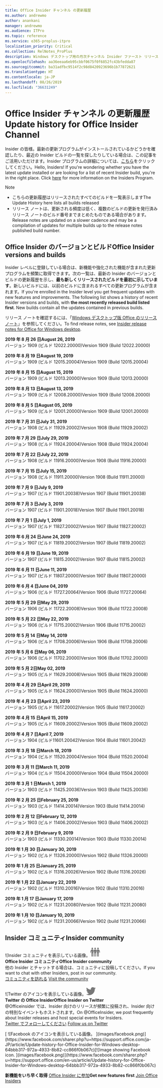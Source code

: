 ```yaml
---
title: Office Insider チャンネル の更新履歴
ms.author: andrewmo
author: anankani
manager: andrewmo
ms.audience: ITPro
ms.topic: reference
ms.service: o365-proplus-itpro
localization_priority: Critical
ms.collection: RelNotes_ProPlus
description: Windows デスクトップ用の月次チャンネル Insider ファースト リリースの更新履歴を Insider の皆様に提供します。
ms.openlocfilehash: aa36eeaa6eb95cbbf0675f0f6852fc43bfedda87
ms.sourcegitcommit: ba31adfbc9514f2c98d8420923696b1b77872621
ms.translationtype: HT
ms.contentlocale: ja-JP
ms.lasthandoff: 08/26/2019
ms.locfileid: "36631249"
---
```

# <a name="update-history-for-office-insider-channel"></a><span data-ttu-id="2a59e-103">Office Insider チャンネル の更新履歴</span><span class="sxs-lookup"><span data-stu-id="2a59e-103">Update history for Office Insider Channel</span></span>

<span data-ttu-id="2a59e-p101">Insider の皆様。最新の更新プログラムがインストールされているかどうかを確認したり、最近の Insider ビルドの一覧を探したりしている場合は、この記事をご活用いただけます。Insider プログラムの詳細については、[こちら](https://insider.office.com/)をクリックしてください。</span><span class="sxs-lookup"><span data-stu-id="2a59e-p101">Hello, Insiders! If you're wondering whether you have the latest update installed or are looking for a list of recent Insider build, you're in the right place. Click [here](https://insider.office.com/) for more information on the Insiders Program.</span></span>

> [!NOTE]
> - <span data-ttu-id="2a59e-107">こちらの更新履歴はリリースされたすべてのビルドを一覧表示します</span><span class="sxs-lookup"><span data-stu-id="2a59e-107">The Update History here lists all builds released</span></span>
> - <span data-ttu-id="2a59e-108">リリース ノートは、更新される頻度は低く、複数のビルドの更新を発行済みリリース ノートのビルド番号までまとめたものである場合があります。</span><span class="sxs-lookup"><span data-stu-id="2a59e-108">Release notes are updated on a slower cadence and may be a compilation of updates for multiple builds up to the release notes published build number.</span></span>



## <a name="office-insider-versions-and-builds"></a><span data-ttu-id="2a59e-109">Office Insider のバージョンとビルド</span><span class="sxs-lookup"><span data-stu-id="2a59e-109">Office Insider versions and builds</span></span>

<span data-ttu-id="2a59e-p102">Insider レベルに登録している場合は、新機能や強化された機能が含まれた更新プログラムを頻繁に取得できます。次の一覧は、最新の Insider のバージョンとビルドの更新履歴を示し、**最も新しくリリースされたビルドを最初に示しています**。新しいビルドには、以前のビルドに含まれるすべての更新プログラムが含まれます。</span><span class="sxs-lookup"><span data-stu-id="2a59e-p102">If you're enrolled in the Insider level you get frequent updates with new features and improvements. The following list shows a history of recent Insider versions and builds, with **the most recently released build listed first**. New builds contain all the updates contained in previous builds.</span></span> 

<span data-ttu-id="2a59e-113">リリース ノートを確認するには、「[Windows デスクトップ版 Office のリリース ノート](https://docs.microsoft.com/ja-JP/OfficeUpdates/release-notes-office-insider)」を参照してください。</span><span class="sxs-lookup"><span data-stu-id="2a59e-113">To find release notes, see [Insider release notes for Office for Windows desktop](https://docs.microsoft.com/en-us/OfficeUpdates/release-notes-office-insider).</span></span>

[//]: # (削除禁止)

<span data-ttu-id="2a59e-115">**2019 年 8 月 26 日**</span><span class="sxs-lookup"><span data-stu-id="2a59e-115">**August 26, 2019**</span></span><br/>
<span data-ttu-id="2a59e-116">バージョン 1909 (ビルド 12022.20000)</span><span class="sxs-lookup"><span data-stu-id="2a59e-116">Version 1909 (Build 12022.20000)</span></span><br/>

<span data-ttu-id="2a59e-117">**2019 年 8 月 19 日**</span><span class="sxs-lookup"><span data-stu-id="2a59e-117">**August 19, 2019**</span></span><br/>
<span data-ttu-id="2a59e-118">バージョン 1909 (ビルド 12015.20004)</span><span class="sxs-lookup"><span data-stu-id="2a59e-118">Version 1909 (Build 12015.20004)</span></span><br/>

<span data-ttu-id="2a59e-119">**2019 年 8 月 15 日**</span><span class="sxs-lookup"><span data-stu-id="2a59e-119">**August 15, 2019**</span></span><br/>
<span data-ttu-id="2a59e-120">バージョン 1909 (ビルド 12013.20000)</span><span class="sxs-lookup"><span data-stu-id="2a59e-120">Version 1909 (Build 12013.20000)</span></span><br/>

<span data-ttu-id="2a59e-121">**2019 年 8 月 13 日**</span><span class="sxs-lookup"><span data-stu-id="2a59e-121">**August 13, 2019**</span></span><br/>
<span data-ttu-id="2a59e-122">バージョン 1909 (ビルド 12008.20000)</span><span class="sxs-lookup"><span data-stu-id="2a59e-122">Version 1909 (Build 12008.20000)</span></span><br/>

<span data-ttu-id="2a59e-123">**2019 年 8 月 5 日**</span><span class="sxs-lookup"><span data-stu-id="2a59e-123">**August 05, 2019**</span></span><br/>
<span data-ttu-id="2a59e-124">バージョン 1909 (ビルド 12001.20000)</span><span class="sxs-lookup"><span data-stu-id="2a59e-124">Version 1909 (Build 12001.20000)</span></span><br/>

<span data-ttu-id="2a59e-125">**2019 年 7 月 31 日**</span><span class="sxs-lookup"><span data-stu-id="2a59e-125">**July 31, 2019**</span></span><br/>
<span data-ttu-id="2a59e-126">バージョン 1908 (ビルド 11929.20002)</span><span class="sxs-lookup"><span data-stu-id="2a59e-126">Version 1908 (Build 11929.20002)</span></span><br/>

<span data-ttu-id="2a59e-127">**2019 年 7 月 29 日**</span><span class="sxs-lookup"><span data-stu-id="2a59e-127">**July 29, 2019**</span></span><br/>
<span data-ttu-id="2a59e-128">バージョン 1908 (ビルド 11924.20004)</span><span class="sxs-lookup"><span data-stu-id="2a59e-128">Version 1908 (Build 11924.20004)</span></span><br/>

<span data-ttu-id="2a59e-129">**2019 年 7 月 22 日**</span><span class="sxs-lookup"><span data-stu-id="2a59e-129">**July 22, 2019**</span></span><br/>
<span data-ttu-id="2a59e-130">バージョン 1908 (ビルド 11916.20000)</span><span class="sxs-lookup"><span data-stu-id="2a59e-130">Version 1908 (Build 11916.20000)</span></span><br/>

<span data-ttu-id="2a59e-131">**2019 年 7 月 15 日**</span><span class="sxs-lookup"><span data-stu-id="2a59e-131">**July 15, 2019**</span></span><br/>
<span data-ttu-id="2a59e-132">バージョン 1908 (ビルド 11911.20000)</span><span class="sxs-lookup"><span data-stu-id="2a59e-132">Version 1908 (Build 11911.20000)</span></span><br/>

<span data-ttu-id="2a59e-133">**2019 年 7 月 9 日**</span><span class="sxs-lookup"><span data-stu-id="2a59e-133">**July 9, 2019**</span></span><br/>
<span data-ttu-id="2a59e-134">バージョン 1907 (ビルド 11901.20038)</span><span class="sxs-lookup"><span data-stu-id="2a59e-134">Version 1907 (Build 11901.20038)</span></span><br/>

<span data-ttu-id="2a59e-135">**2019 年 7 月 3 日**</span><span class="sxs-lookup"><span data-stu-id="2a59e-135">**July 3, 2019**</span></span><br/>
<span data-ttu-id="2a59e-136">バージョン 1907 (ビルド 11901.20018)</span><span class="sxs-lookup"><span data-stu-id="2a59e-136">Version 1907 (Build 11901.20018)</span></span><br/>

<span data-ttu-id="2a59e-137">**2019 年 7 月 1 日**</span><span class="sxs-lookup"><span data-stu-id="2a59e-137">**July 1, 2019**</span></span><br/>
<span data-ttu-id="2a59e-138">バージョン 1907 (ビルド 11827.20002)</span><span class="sxs-lookup"><span data-stu-id="2a59e-138">Version 1907 (Build 11827.20002)</span></span><br/>

<span data-ttu-id="2a59e-139">**2019 年 6 月 24 日**</span><span class="sxs-lookup"><span data-stu-id="2a59e-139">**June 24, 2019**</span></span><br/>
<span data-ttu-id="2a59e-140">バージョン 1907 (ビルド 11819.20002)</span><span class="sxs-lookup"><span data-stu-id="2a59e-140">Version 1907 (Build 11819.20002)</span></span><br/>

<span data-ttu-id="2a59e-141">**2019 年 6 月 19 日**</span><span class="sxs-lookup"><span data-stu-id="2a59e-141">**June 19, 2019**</span></span><br/>
<span data-ttu-id="2a59e-142">バージョン 1907 (ビルド 11815.20002)</span><span class="sxs-lookup"><span data-stu-id="2a59e-142">Version 1907 (Build 11815.20002)</span></span><br/>

<span data-ttu-id="2a59e-143">**2019 年 6 月 11 日**</span><span class="sxs-lookup"><span data-stu-id="2a59e-143">**June 11, 2019**</span></span><br/>
<span data-ttu-id="2a59e-144">バージョン 1907 (ビルド 11807.20000)</span><span class="sxs-lookup"><span data-stu-id="2a59e-144">Version 1907 (Build 11807.20000)</span></span><br/>

<span data-ttu-id="2a59e-145">**2019 年 6 月 4 日**</span><span class="sxs-lookup"><span data-stu-id="2a59e-145">**June 04, 2019**</span></span><br/>
<span data-ttu-id="2a59e-146">バージョン 1906 (ビルド 11727.20064)</span><span class="sxs-lookup"><span data-stu-id="2a59e-146">Version 1906 (Build 11727.20064)</span></span><br/>


<span data-ttu-id="2a59e-147">**2019 年 5 月 29 日**</span><span class="sxs-lookup"><span data-stu-id="2a59e-147">**May 29, 2019**</span></span><br/>
<span data-ttu-id="2a59e-148">バージョン 1906 (ビルド 11722.20008)</span><span class="sxs-lookup"><span data-stu-id="2a59e-148">Version 1906 (Build 11722.20008)</span></span><br/>

<span data-ttu-id="2a59e-149">**2019 年 5 月 22 日**</span><span class="sxs-lookup"><span data-stu-id="2a59e-149">**May 22, 2019**</span></span><br/> <span data-ttu-id="2a59e-150">バージョン 1906 (ビルド 11715.20002)</span><span class="sxs-lookup"><span data-stu-id="2a59e-150">Version 1906 (Build 11715.20002)</span></span><br/> 

<span data-ttu-id="2a59e-151">**2019 年 5 月 14 日**</span><span class="sxs-lookup"><span data-stu-id="2a59e-151">**May 14, 2019**</span></span><br/> <span data-ttu-id="2a59e-152">バージョン 1906 (ビルド 11708.20006)</span><span class="sxs-lookup"><span data-stu-id="2a59e-152">Version 1906 (Build 11708.20006)</span></span><br/>

<span data-ttu-id="2a59e-153">**2019 年 5 月 6 日**</span><span class="sxs-lookup"><span data-stu-id="2a59e-153">**May 06, 2019**</span></span><br/>
<span data-ttu-id="2a59e-154">バージョン 1906 (ビルド 11702.20000)</span><span class="sxs-lookup"><span data-stu-id="2a59e-154">Version 1906 (Build 11702.20000)</span></span><br/>

<span data-ttu-id="2a59e-155">**2019 年 5 月 2日**</span><span class="sxs-lookup"><span data-stu-id="2a59e-155">**May 02, 2019**</span></span><br/>
<span data-ttu-id="2a59e-156">バージョン 1905 (ビルド 11629.20008)</span><span class="sxs-lookup"><span data-stu-id="2a59e-156">Version 1905 (Build 11629.20008)</span></span><br/>

<span data-ttu-id="2a59e-157">**2019 年 4 月 29 日**</span><span class="sxs-lookup"><span data-stu-id="2a59e-157">**April 29, 2019**</span></span><br/>
<span data-ttu-id="2a59e-158">バージョン 1905 (ビルド 11624.20000)</span><span class="sxs-lookup"><span data-stu-id="2a59e-158">Version 1905 (Build 11624.20000)</span></span><br/>

<span data-ttu-id="2a59e-159">**2019 年 4 月 23 日**</span><span class="sxs-lookup"><span data-stu-id="2a59e-159">**April 23, 2019**</span></span><br/> <span data-ttu-id="2a59e-160">バージョン 1905 (ビルド 11617.20002)</span><span class="sxs-lookup"><span data-stu-id="2a59e-160">Version 1905 (Build 11617.20002)</span></span><br/>

<span data-ttu-id="2a59e-161">**2019 年 4 月 15 日**</span><span class="sxs-lookup"><span data-stu-id="2a59e-161">**April 15, 2019**</span></span><br/> <span data-ttu-id="2a59e-162">バージョン 1905 (ビルド 11609.20002)</span><span class="sxs-lookup"><span data-stu-id="2a59e-162">Version 1905 (Build 11609.20002)</span></span><br/>

<span data-ttu-id="2a59e-163">**2019 年 4 月 7 日**</span><span class="sxs-lookup"><span data-stu-id="2a59e-163">**April 7, 2019**</span></span><br/> <span data-ttu-id="2a59e-164">バージョン 1904 (ビルド11601.20042)</span><span class="sxs-lookup"><span data-stu-id="2a59e-164">Version 1904 (Build 11601.20042)</span></span><br/>

<span data-ttu-id="2a59e-165">**2019 年 3 月 18 日**</span><span class="sxs-lookup"><span data-stu-id="2a59e-165">**March 18, 2019**</span></span><br/> <span data-ttu-id="2a59e-166">バージョン 1904 (ビルド 11520.20004)</span><span class="sxs-lookup"><span data-stu-id="2a59e-166">Version 1904 (Build 11520.20004)</span></span><br/>

<span data-ttu-id="2a59e-167">**2019 年 3 月 11 日**</span><span class="sxs-lookup"><span data-stu-id="2a59e-167">**March 11, 2019**</span></span><br/> <span data-ttu-id="2a59e-168">バージョン 1904 (ビルド 11504.20000)</span><span class="sxs-lookup"><span data-stu-id="2a59e-168">Version 1904 (Build 11504.20000)</span></span><br/>

<span data-ttu-id="2a59e-169">**2019 年 3 月 1 日**</span><span class="sxs-lookup"><span data-stu-id="2a59e-169">**March 1, 2019**</span></span><br/> <span data-ttu-id="2a59e-170">バージョン 1903 (ビルド 11425.20036)</span><span class="sxs-lookup"><span data-stu-id="2a59e-170">Version 1903 (Build 11425.20036)</span></span><br/> 

<span data-ttu-id="2a59e-171">**2019 年 2 月 25 日**</span><span class="sxs-lookup"><span data-stu-id="2a59e-171">**February 25, 2019**</span></span><br/> <span data-ttu-id="2a59e-172">バージョン 1903 (ビルド 11414.20014)</span><span class="sxs-lookup"><span data-stu-id="2a59e-172">Version 1903 (Build 11414.20014)</span></span><br/> 

<span data-ttu-id="2a59e-173">**2019 年 2 月 12 日**</span><span class="sxs-lookup"><span data-stu-id="2a59e-173">**February 12, 2019**</span></span><br/> <span data-ttu-id="2a59e-174">バージョン 1903 (ビルド 11406.20002)</span><span class="sxs-lookup"><span data-stu-id="2a59e-174">Version 1903 (Build 11406.20002)</span></span><br/> 

<span data-ttu-id="2a59e-175">**2019 年 2 月 9 日**</span><span class="sxs-lookup"><span data-stu-id="2a59e-175">**February 9, 2019**</span></span><br/> <span data-ttu-id="2a59e-176">バージョン 1903 (ビルド 11330.20014)</span><span class="sxs-lookup"><span data-stu-id="2a59e-176">Version 1903 (Build 11330.20014)</span></span><br/> 

<span data-ttu-id="2a59e-177">**2019 年 1 月 30 日**</span><span class="sxs-lookup"><span data-stu-id="2a59e-177">**January 30, 2019**</span></span><br/> <span data-ttu-id="2a59e-178">バージョン 1902 (ビルド 11326.20000)</span><span class="sxs-lookup"><span data-stu-id="2a59e-178">Version 1902 (Build 11326.20000)</span></span><br/> 

<span data-ttu-id="2a59e-179">**2019 年 1 月 25 日**</span><span class="sxs-lookup"><span data-stu-id="2a59e-179">**January 25, 2019**</span></span><br/> <span data-ttu-id="2a59e-180">バージョン 1902 (ビルド 11316.20026)</span><span class="sxs-lookup"><span data-stu-id="2a59e-180">Version 1902 (Build 11316.20026)</span></span><br/> 

<span data-ttu-id="2a59e-181">**2019 年 1 月 22 日**</span><span class="sxs-lookup"><span data-stu-id="2a59e-181">**January 22, 2019**</span></span><br/> <span data-ttu-id="2a59e-182">バージョン 1902 (ビルド 11310.20016)</span><span class="sxs-lookup"><span data-stu-id="2a59e-182">Version 1902 (Build 11310.20016)</span></span><br/> 

<span data-ttu-id="2a59e-183">**2019 年 1 月 17 日**</span><span class="sxs-lookup"><span data-stu-id="2a59e-183">**January 17, 2019**</span></span><br/> <span data-ttu-id="2a59e-184">バージョン 1902 (ビルド 11231.20080)</span><span class="sxs-lookup"><span data-stu-id="2a59e-184">Version 1902 (Build 11231.20080)</span></span><br/>

<span data-ttu-id="2a59e-185">**2019 年 1 月 10 日**</span><span class="sxs-lookup"><span data-stu-id="2a59e-185">**January 10, 2019**</span></span><br/> <span data-ttu-id="2a59e-186">バージョン 1902 (ビルド 11231.20066)</span><span class="sxs-lookup"><span data-stu-id="2a59e-186">Version 1902 (build 11231.20066)</span></span><br/> 


## <a name="insider-community"></a><span data-ttu-id="2a59e-187">Insider コミュニティ</span><span class="sxs-lookup"><span data-stu-id="2a59e-187">Insider community</span></span>

<span data-ttu-id="2a59e-188">![Insider コミュニティを表示している画像。</span><span class="sxs-lookup"><span data-stu-id="2a59e-188">![Image showing insider community.</span></span> ](images/insidercommunity.png) <br/>
<span data-ttu-id="2a59e-189">**Office Insider コミュニティ**</span><span class="sxs-lookup"><span data-stu-id="2a59e-189">**Office Insider community**</span></span><br/> <span data-ttu-id="2a59e-190">他の Insider とチャットする場合は、コミュニティに投稿してください。</span><span class="sxs-lookup"><span data-stu-id="2a59e-190">If you want to chat with other Insiders, post in our community.</span></span><br/><span data-ttu-id="2a59e-191"> 
[コミュニティを訪れる](https://go.microsoft.com/fwlink/?linkid=843493)</span><span class="sxs-lookup"><span data-stu-id="2a59e-191"> 
[Visit the community](https://go.microsoft.com/fwlink/?linkid=843493)</span></span><br/> 

<span data-ttu-id="2a59e-192">![Twitter のアイコンを表示している画像。</span><span class="sxs-lookup"><span data-stu-id="2a59e-192">![Image showing twitter icon.</span></span> ](images/twitter.png)<br/>
<span data-ttu-id="2a59e-193">**Twitter の Office Insider**</span><span class="sxs-lookup"><span data-stu-id="2a59e-193">**Office Insider on Twitter**</span></span><br/> <span data-ttu-id="2a59e-194">@Officeinsider では、Insider 向けのリリースが頻繁に投稿され、Insider 向けの特別なイベントもホストされます。</span><span class="sxs-lookup"><span data-stu-id="2a59e-194">On @OfficeInsider, we post frequently about Insider releases and host special events for Insiders.</span></span><br/><span data-ttu-id="2a59e-195"> 
[Twitter でフォローしてください](https://go.microsoft.com/fwlink/?linkid=717717)</span><span class="sxs-lookup"><span data-stu-id="2a59e-195"> 
[Follow us on Twitter](https://go.microsoft.com/fwlink/?linkid=717717)</span></span><br/> 

<span data-ttu-id="2a59e-196">
  [
  ![Facebook のアイコンを表示している画像。 ](images/facebook.png)](https://www.facebook.com/sharer.php?u=https://support.office.com/ja-JP/article/Update-history-for-Office-Insider-for-Windows-desktop-64bbb317-972a-4933-8b82-cc866f0b067c)</span><span class="sxs-lookup"><span data-stu-id="2a59e-196">[![Image showing Facebook icon. ](images/facebook.png)](https://www.facebook.com/sharer.php?u=https://support.office.com/en-us/article/Update-history-for-Office-Insider-for-Windows-desktop-64bbb317-972a-4933-8b82-cc866f0b067c)</span></span>


<span data-ttu-id="2a59e-197">**新機能をいち早く取得**
[Office Insider に参加](https://insider.office.com/)</span><span class="sxs-lookup"><span data-stu-id="2a59e-197">**Get new features first**
[Join Office Insiders](https://insider.office.com/)</span></span>